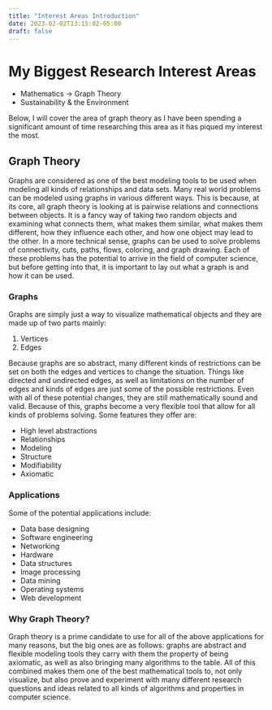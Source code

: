 ```yaml
---
title: "Interest Areas Introduction"
date: 2023-02-02T13:15:02-05:00
draft: false
---
```


# My Biggest Research Interest Areas

- Mathematics &rarr; Graph Theory
- Sustainability & the Environment

Below, I will cover the area of graph theory as I have been spending a significant amount of time researching this area as it has piqued my interest the most. 

## Graph Theory

Graphs are considered as one of the best modeling tools to be used when modeling all kinds of relationships and data sets. Many real world problems can be modeled using graphs in various different ways. This is because, at its core, all graph theory is looking at is pairwise relations and connections between objects. It is a fancy way of taking two random objects and examining what connects them, what makes them similar, what makes them different, how they influence each other, and how one object may lead to the other. In a more technical sense, graphs can be used to solve problems of connectivity, cuts, paths, flows, coloring, and graph drawing. Each of these problems has the potential to arrive in the field of computer science, but before getting into that, it is important to lay out what a graph is and how it can be used.

### Graphs

Graphs are simply just a way to visualize mathematical objects and they are made up of two parts mainly:

1. Vertices
2. Edges

Because graphs are so abstract, many different kinds of restrictions can be set on both the edges and vertices to change the situation. Things like directed and undirected edges, as well as limitations on the number of edges and kinds of edges are just some of the possible restrictions. Even with all of these potential changes, they are still mathematically sound and valid. Because of this, graphs become a very flexible tool that allow for all kinds of problems solving. Some features they offer are:

- High level abstractions
- Relationships
- Modeling
- Structure
- Modifiability
- Axiomatic

### Applications

Some of the potential applications include:

- Data base designing
- Software engineering
- Networking
- Hardware
- Data structures
- Image processing
- Data mining
- Operating systems
- Web development

### Why Graph Theory?

Graph theory is a prime candidate to use for all of the above applications for many reasons, but the big ones are as follows: graphs are abstract and flexible modeling tools they carry with them the property of being axiomatic, as well as also bringing many algorithms to the table. All of this combined makes them one of the best mathematical tools to, not only visualize, but also prove and experiment with many different research questions and ideas related to all kinds of algorithms and properties in computer science.
